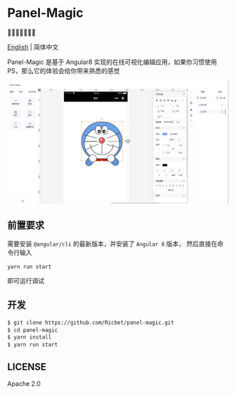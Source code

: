 # Panel-Magic
🌈🐴🐂🐱🐶🐷🌈

[English](README.md) | 简体中文

Panel-Magic 是基于 Angular8 实现的在线可视化编辑应用，如果你习惯使用 PS，那么它的体验会给你带来熟悉的感觉

![demo](/assets/panel-magic-demo.png)

## 前置要求

需要安装 `@angular/cli` 的最新版本，并安装了 `Angular 8` 版本，
然后直接在命令行输入
```base
yarn run start
```
即可运行调试

## 开发
```bash
$ git clone https://github.com/Ricbet/panel-magic.git
$ cd panel-magic
$ yarn install
$ yarn run start
```


## LICENSE
Apache 2.0

